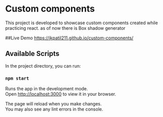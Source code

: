 # Custom components

This project is developed to showcase custom components created while practicing react.
as of now there is Box shadow generator

##Live Demo
https://jkpatil211.github.io/custom-components/

## Available Scripts

In the project directory, you can run:

### `npm start`

Runs the app in the development mode.\
Open [http://localhost:3000](http://localhost:3000) to view it in your browser.

The page will reload when you make changes.\
You may also see any lint errors in the console.

